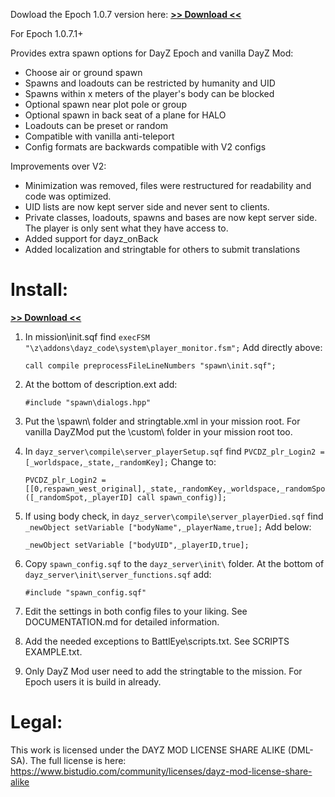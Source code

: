 Dowload the Epoch 1.0.7 version here: **[>> Download <<](https://github.com/AirwavesMan/ESSV3/archive/refs/tags/Epoch_1.0.7.zip)**

For Epoch 1.0.7.1+

Provides extra spawn options for DayZ Epoch and vanilla DayZ Mod:
* Choose air or ground spawn
* Spawns and loadouts can be restricted by humanity and UID
* Spawns within x meters of the player's body can be blocked
* Optional spawn near plot pole or group
* Optional spawn in back seat of a plane for HALO
* Loadouts can be preset or random
* Compatible with vanilla anti-teleport
* Config formats are backwards compatible with V2 configs

Improvements over V2:
* Minimization was removed, files were restructured for readability and code was optimized.
* UID lists are now kept server side and never sent to clients.
* Private classes, loadouts, spawns and bases are now kept server side. The player is only sent what they have access to.
* Added support for dayz_onBack
* Added localization and stringtable for others to submit translations

# Install:

**[>> Download <<](https://github.com/ebayShopper/ESSV3/archive/master.zip)**

1. In mission\init.sqf find <code>execFSM "\z\addons\dayz_code\system\player_monitor.fsm";</code> Add directly above:

	```sqf
	call compile preprocessFileLineNumbers "spawn\init.sqf";
	```

2. At the bottom of description.ext add:

	```sqf
	#include "spawn\dialogs.hpp"
	```
	
3. Put the \spawn\ folder and stringtable.xml in your mission root. For vanilla DayZMod put the \custom\ folder in your mission root too.

4. In `dayz_server\compile\server_playerSetup.sqf` find <code>PVCDZ_plr_Login2 = [_worldspace,_state,_randomKey];</code> Change to:

	```sqf
	PVCDZ_plr_Login2 = [[0,respawn_west_original],_state,_randomKey,_worldspace,_randomSpot,([_randomSpot,_playerID] call spawn_config)];
	```
	
5. If using body check, in `dayz_server\compile\server_playerDied.sqf` find <code>_newObject setVariable ["bodyName",_playerName,true];</code> Add below:

	```sqf
	_newObject setVariable ["bodyUID",_playerID,true];
	```

6. Copy `spawn_config.sqf` to the `dayz_server\init\` folder. At the bottom of `dayz_server\init\server_functions.sqf` add:

	```sqf
	#include "spawn_config.sqf"
	```
	
7. Edit the settings in both config files to your liking. See DOCUMENTATION.md for detailed information.

8. Add the needed exceptions to BattlEye\scripts.txt. See SCRIPTS EXAMPLE.txt.

9. Only DayZ Mod user need to add the stringtable to the mission. For Epoch users it is build in already.

# Legal:
This work is licensed under the DAYZ MOD LICENSE SHARE ALIKE (DML-SA). The full license is here:<br /> https://www.bistudio.com/community/licenses/dayz-mod-license-share-alike
